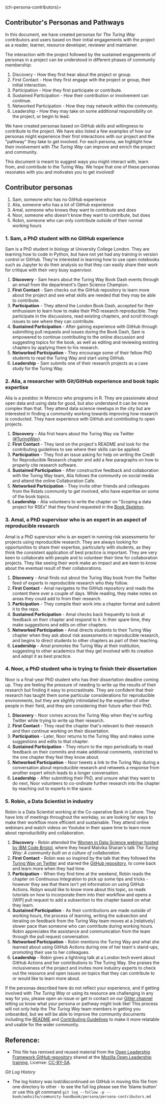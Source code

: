 (ch-persona-contributors)=
## Contributor's Personas and Pathways

In this document, we have created personas for _The Turing Way_ contributors and users based on their initial engagements with the project as a reader, learner, resource developer, reviewer and maintainer.

The interaction with the project followed by the sustained engagements of personas in a project can be understood in different phases of community membership:

1. Discovery - How they first hear about the project or group.
2. First Contact - How they first engage with the project or group, their initial interaction.
3. Participation - How they first participate or contribute.
4. Sustained Participation - How their contribution or involvement can continue.
5. Networked Participation - How they may network within the community.
6. Leadership - How they may take on some additional responsibility on the project, or begin to lead.

We have created personas based on GitHub skills and willingness to contribute to the project.
We have also listed a few examples of how our personas might experience their first interactions with our project and the "pathway" they take to get involved.
For each persona, we highlight how their involvement with _The Turing Way_ can improve and enrich the project and community.

This document is meant to suggest ways you might interact with, learn from, and contribute to the Turing Way.
We hope that one of these personas resonates with you and motivates you to get involved!

## Contributor personas

1. Sam, someone who has no GitHub experience
2. Alia, someone who has a lot of GitHub experience
3. Amal, someone who knows they want to contribute and does
4. Noor, someone who doesn't know they want to contribute, but does
5. Robin, someone who can only contribute outside of their normal working hours

### 1. Sam, a PhD student with no GitHub experience

Sam is a PhD student in biology at University College London.
They are learning how to code in Python, but have not yet had any training in version control or GitHub.
They're interested in learning how to use open notebooks such as Jupyter to do their analysis so that they can easily share their work for critique with their very busy supervisor.

1. **Discovery** - Sam hears about the Turing Way Book Dash events through an email from the department's Open Science Champion.
2. **First Contact** - Sam checks out the GitHub repository to learn more about the project and see what skills are needed that they may be able to contribute.
3. **Participation** - They attend the London Book Dash, accepted for their enthusiasm to learn how to make their PhD research reproducible. They participate in the discussions, read existing chapters, and scroll through issues to see where they can contribute.
4. **Sustained Participation** - After gaining experience with GitHub through submitting pull requests and issues during the Book Dash, Sam is empowered to continue contributing to the online discussion and suggesting topics for the book, as well as editing and reviewing existing chapters by applying them to his research.
5. **Networked Participation** - They encourage some of their fellow PhD students to read the Turing Way and start using GitHub.
6. **Leadership** - Sam submits one of their research projects as a case study for the Turing Way.

###  2. Alia, a researcher with Git/GitHub experience and book topic expertise

Alia is a postdoc in Morocco who programs in R.
They are passionate about open data and using data for good, but also understand it can be more complex than that.
They attend data science meetups in the city but are interested in finding a community working towards improving how research is conducted.
They have experience with GitHub and contributing to open projects.

1. **Discovery** - Alia first hears about the Turing Way via Twitter ([#TuringWay](https://twitter.com/search?q=%23TuringWay&src=typed_query)).
2. **First Contact** - They land on the project's README and look for the contributing guidelines to see where their skills can be applied.
3. **Participation** - They find an issue asking for help on writing the Credit for Reproducible Research chapter and add a few paragraphs on how to properly cite research software.
4. **Sustained Participation** - After constructive feedback and collaboration with the Turing Way team, Alia follows the community on social media and attend the online Collaboration Cafe.
5. **Networked Participation** - They invite other friends and colleagues from the Rstats community to get involved, who have expertise on some of the book topics.
6. **Leadership** - Alia volunteers to write the chapter on "Scoping a data project for RSEs" that they found requested in the [Book Skeleton](https://github.com/alan-turing-institute/the-turing-way/blob/master/book_skeleton.md).

### 3. Amal, a PhD supervisor who is an expert in an aspect of reproducible research

Amal is a PhD supervisor who is an expert in running risk assessments for projects using reproducible research.
They are always looking for opportunities to share their expertise, particularly with students, as they think the consistent application of best practice is important.
They are very keen to collaborate with people and to volunteer their time for collaboration projects.
They like seeing their work make an impact and are keen to know about the eventual result of their collaborations.

1. **Discovery** - Amal finds out about the Turing Way book from the Twitter feed of experts in reproducible research who they follow.
2. **First Contact** - Amal navigates to the GitHub repository and reads the content there over a couple of days. While reading, they make notes on areas they could add to from their research.
3. **Participation** - They compile their work into a chapter format and submit it to the repo.
4. **Sustained Participation** - Amal checks back frequently to look at feedback on their chapter and respond to it. In their spare time, they make suggestions and edits on other chapters.
5. **Networked Participation** - Amal directs students to their Turing Way chapter when they ask about risk assessments in reproducible research, and begins to direct students to other chapters as part of their teaching.
6. **Leadership** - Amal promotes the Turing Way at their institution, suggesting to other academics that they get involved with its creation and adopt it as best practice.

###  4. Noor, a PhD student who is trying to finish their dissertation

Noor is a final-year PhD student who has their dissertation deadline coming up.
They are feeling the pressure of needing to write up the results of their research but finding it easy to procrastinate.
They are confident that their research has taught them some particular considerations for reproducible environments, but they are slightly intimidated by the expertise of other people in their field, and they are considering their future after their PhD.

1. **Discovery** - Noor comes across the Turing Way when they're surfing Twitter while trying to write up their research.
2. **First Contact** - They read the chapter that's relevant to their research and then continue working on their dissertation.
3. **Participation** - Later, Noor returns to the Turing Way and makes some suggestions and edits to that chapter.
4. **Sustained Participation** - They return to the repo periodically to read feedback on their commits and make additional comments, restricted to the one chapter they feel they know about.
5. **Networked Participation** - Noor tweets a link to the Turing Way during a conversation about reproducible research and retweets a response from another expert which leads to a longer conversation.
6. **Leadership** - After submitting their PhD, and unsure what they want to do next, Noor volunteers to co-ordinate further research into the chapter by reaching out to experts in the space.

### 5. Robin, a Data Scientist in industry

Robin is a Data Scientist working at the Co-operative Bank in Lahore.
They have lots of meetings throughout the workday, so are looking for ways to make their workflow more efficient and sustainable.
They attend online webinars and watch videos on Youtube in their spare time to learn more about reproducibility and collaboration.

1. **Discovery** - Robin attended the [Women in Data Science webinar hosted by IBM Code Bristol](https://www.bigmarker.com/ibm-developer-uki/Women-in-Data-Science-IBM-Code-Bristol?bmid=2581093331c4), where they heard Malvika Sharan's talk *The Turing Way: A community built on a culture of collaboration*.
2. **First Contact** - Robin was so inspired by the talk that they followed the [Turing Way on Twitter](https://twitter.com/turingway) and starred the [GitHub repository](https://github.com/alan-turing-institute/the-turing-way), to come back and learn more when they had time.
3. **Participation** - When they find time at the weekend, Robin reads the chapter on Continuous Integration to pick up some tips and tricks - however they see that there isn't yet information on using GitHub Actions. Robyn would like to know more about this topic, so reads tutorials on how to incorporate them into their workflow and opens a [WIP] pull request to add a subsection to the chapter based on what they learn.
4. **Sustained Participation** - As their contributions are made outside of working hours, the process of learning, writing the subsection and iterating on feedback from the Turing Way team moves at a [relatively] slower pace than someone who can contribute during working hours. Robin appreciates the assistance and communication from the team through the pull request conversation.
5. **Networked Participation** - Robin mentions the Turing Way and what she learned about using GitHub Actions during one of her team's stand-ups, promoting their use to her colleagues.
6. **Leadership** - Robin gives a lightning talk at a London tech event about GitHub Actions and her contributions to The Turing Way. She praises the inclusiveness of the project and invites more industry experts to check out the resource and open issues on topics that they can contribute to or would like to learn more about.

If the personas described here do not reflect your experience, and if getting involved with _The Turing Way_ or using its resource are challenging in any way for you, please open an issue or get in contact on our [Gitter channel](https://gitter.im/alan-turing-institute/the-turing-way) letting us know what your persona or pathway might look like!
This process will not only help the _The Turing Way_ team members in getting you onboarded, but we will be able to improve the community documents including the [README](https://github.com/alan-turing-institute/the-turing-way/blob/master/README.md) and [Contributing Guidelines](https://github.com/alan-turing-institute/the-turing-way/blob/master/CONTRIBUTING.md) to make it more relatable and usable for the wider community.

## Reference:

- This file has remixed and reused material from the [Open Leadership Framework GitHub repository](https://github.com/mozilla/open-leadership-framework/blob/master/personas.md) shared at the [Mozilla Open Leadership training](https://mozilla.github.io/open-leadership-training-series/articles/building-communities-of-contributors/bring-on-contributors-using-personas-and-pathways/), License: [CC-BY-SA](https://creativecommons.org/licenses/by/4.0/).

*Git Log History*
- The log history was lost/discontinued on GitHub in moving this file from one directory to other - to see the full log please see the 'blame button' or use this git command `git log --follow -p -- book/website/community-handbook/persona/persona-contributors.md`
